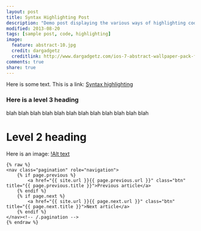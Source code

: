 ```yaml
---
layout: post
title: Syntax Highlighting Post
description: "Demo post displaying the various ways of highlighting code in Markdown."
modified: 2013-08-20
tags: [sample post, code, highlighting]
image:
  feature: abstract-10.jpg
  credit: dargadgetz
  creditlink: http://www.dargadgetz.com/ios-7-abstract-wallpaper-pack-for-iphone-5-and-ipod-touch-retina/
comments: true
share: true  
---
```


Here is some text. This is a link: [Syntax highlighting](http://en.wikipedia.org/wiki/Syntax_highlighting)

### Here is a level 3 heading

blah blah blah
blah blah blah
blah blah blah
blah blah blah


# Level 2 heading

Here is an image: 
[!Alt
text](https://lh4.googleusercontent.com/-OfCrRsO9tl8/UtFgjdUR_oI/AAAAAAAAh4w/hXwEslupcXk/s400/Screen+Shot+2014-01-11+at+9.17.04+AM.png
"i am the title")


    {% raw %}
    <nav class="pagination" role="navigation">
        {% if page.previous %}
            <a href="{{ site.url }}{{ page.previous.url }}" class="btn" title="{{ page.previous.title }}">Previous article</a>
        {% endif %}
        {% if page.next %}
            <a href="{{ site.url }}{{ page.next.url }}" class="btn" title="{{ page.next.title }}">Next article</a>
        {% endif %}
    </nav><!-- /.pagination -->
    {% endraw %}


